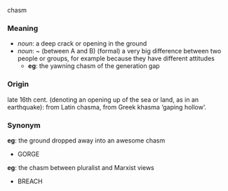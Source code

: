 chasm
### Meaning
+ _noun_: a deep crack or opening in the ground
+ _noun_:  ~ (between A and B) (formal) a very big difference between two people or groups, for example because they have different attitudes
	+ __eg__: the yawning chasm of the generation gap

### Origin

late 16th cent. (denoting an opening up of the sea or land, as in an earthquake): from Latin chasma, from Greek khasma ‘gaping hollow’.

### Synonym

__eg__: the ground dropped away into an awesome chasm

+ GORGE

__eg__: the chasm between pluralist and Marxist views

+ BREACH



